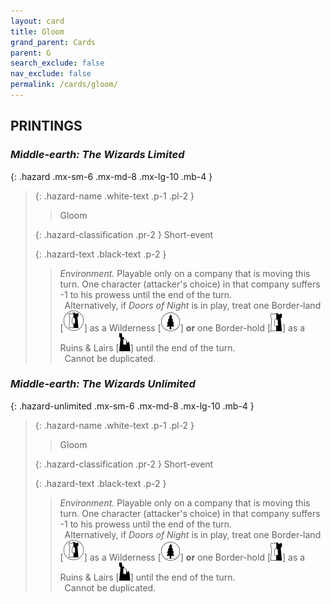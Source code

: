 ```yaml
---
layout: card
title: Gloom
grand_parent: Cards
parent: G
search_exclude: false
nav_exclude: false
permalink: /cards/gloom/
---
```


## PRINTINGS


### _Middle-earth: The Wizards Limited_

{: .hazard .mx-sm-6 .mx-md-8 .mx-lg-10 .mb-4 }
> {: .hazard-name .white-text .p-1 .pl-2 }
> > <div class="hazard-mp"></div>
> > <div class="card-name">Gloom</div>
>
> {: .hazard-classification .pr-2 }
> Short-event
>
> {: .hazard-text .black-text .p-2 }
> > _Environment._ Playable only on a company that is moving this turn. One character (attacker's choice) in that company suffers -1 to his prowess until the end of the turn. <br>&ensp;Alternatively, if _Doors of Night_ is in play, treat one Border-land \[![](/assets/images/border-land.svg)] as a Wilderness \[![](/assets/images/wilderness.svg)] **or** one Border-hold \[![](/assets/images/border-hold.svg)] as a Ruins & Lairs \[![](/assets/images/ruinlair.svg)] until the end of the turn. <br>&ensp;Cannot be duplicated. 
>

### _Middle-earth: The Wizards Unlimited_

{: .hazard-unlimited .mx-sm-6 .mx-md-8 .mx-lg-10 .mb-4 }
> {: .hazard-name .white-text .p-1 .pl-2 }
> > <div class="hazard-mp"></div>
> > <div class="card-name">Gloom</div>
>
> {: .hazard-classification .pr-2 }
> Short-event
>
> {: .hazard-text .black-text .p-2 }
> > _Environment._ Playable only on a company that is moving this turn. One character (attacker's choice) in that company suffers -1 to his prowess until the end of the turn. <br>&ensp;Alternatively, if _Doors of Night_ is in play, treat one Border-land \[![](/assets/images/border-land.svg)] as a Wilderness \[![](/assets/images/wilderness.svg)] **or** one Border-hold \[![](/assets/images/border-hold.svg)] as a Ruins & Lairs \[![](/assets/images/ruinlair.svg)] until the end of the turn. <br>&ensp;Cannot be duplicated. 
>
